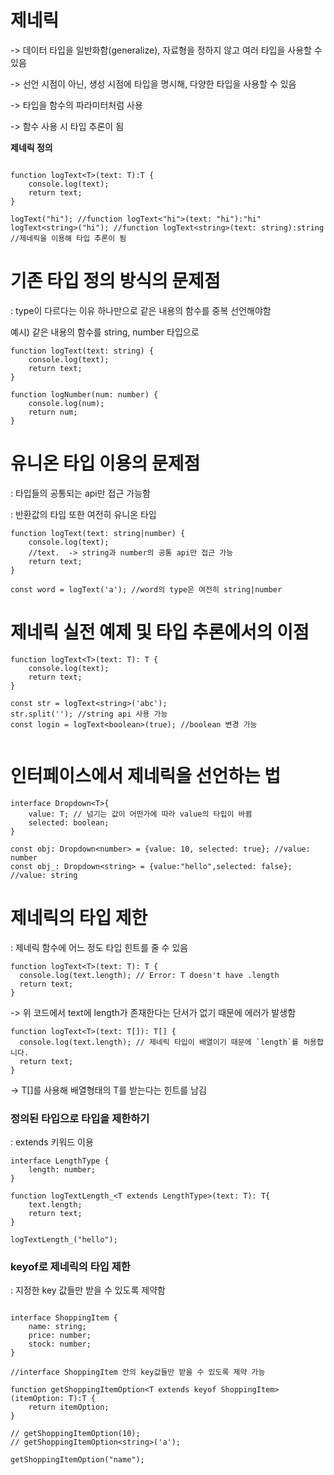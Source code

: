 # 제네릭

-> 데이터 타입을 일반화함(generalize), 자료형을 정하지 않고 여러 타입을 사용할 수 있음

-> 선언 시점이 아닌, 생성 시점에 타입을 명시해, 다양한 타입을 사용할 수 있음

-> 타입을 함수의 파라미터처럼 사용

-> 함수 사용 시 타입 추론이 됨

**제네릭 정의**

```

function logText<T>(text: T):T {
    console.log(text);
    return text;
}

logText("hi"); //function logText<"hi">(text: "hi"):"hi"
logText<string>("hi"); //function logText<string>(text: string):string
//제네릭을 이용해 타입 추론이 됨

```

# 기존 타입 정의 방식의 문제점
: type이 다르다는 이유 하나만으로 같은 내용의 함수를 중복 선언해야함

예시) 같은 내용의 함수를 string, number 타입으로 
```
function logText(text: string) { 
    console.log(text);
    return text;
}  

function logNumber(num: number) { 
    console.log(num);
    return num;
}  
```

# 유니온 타입 이용의 문제점
: 타입들의 공통되는 api만 접근 가능함

: 반환값의 타입 또한 여전히 유니온 타입
```
function logText(text: string|number) { 
    console.log(text);
    //text.  -> string과 number의 공통 api만 접근 가능
    return text;
}  

const word = logText('a'); //word의 type은 여전히 string|number
```

# 제네릭 실전 예제 및 타입 추론에서의 이점

```
function logText<T>(text: T): T {
    console.log(text);
    return text;
}

const str = logText<string>('abc');
str.split(''); //string api 사용 가능
const login = logText<boolean>(true); //boolean 변경 가능


```

# 인터페이스에서 제네릭을 선언하는 법

```
interface Dropdown<T>{
    value: T; // 넘기는 값이 어떤가에 따라 value의 타입이 바뀜
    selected: boolean;
}

const obj: Dropdown<number> = {value: 10, selected: true}; //value: number
const obj_: Dropdown<string> = {value:"hello",selected: false}; //value: string
```

# 제네릭의 타입 제한
: 제네릭 함수에 어느 정도 타입 힌트를 줄 수 있음

```
function logText<T>(text: T): T {
  console.log(text.length); // Error: T doesn't have .length
  return text;
}
```
-> 위 코드에서 text에 length가 존재한다는 단서가 없기 때문에 에러가 발생함

```
function logText<T>(text: T[]): T[] {
  console.log(text.length); // 제네릭 타입이 배열이기 때문에 `length`를 허용합니다.
  return text;
}
```
-> T[]를 사용해 배열형태의 T를 받는다는 힌트를 남김


### 정의된 타입으로 타입을 제한하기
: extends 키워드 이용

```
interface LengthType {
    length: number;
}

function logTextLength_<T extends LengthType>(text: T): T{
    text.length;
    return text;
}

logTextLength_("hello");
```

### keyof로 제네릭의 타입 제한
: 지정한 key 값들만 받을 수 있도록 제약함

```

interface ShoppingItem {
    name: string;
    price: number;
    stock: number;
}

//interface ShoppingItem 안의 key값들만 받을 수 있도록 제약 가능

function getShoppingItemOption<T extends keyof ShoppingItem>(itemOption: T):T {
    return itemOption;
}

// getShoppingItemOption(10);
// getShoppingItemOption<string>('a');

getShoppingItemOption("name");

```

